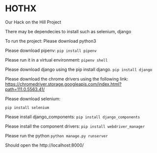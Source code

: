 # HOTHX
Our Hack on the Hill Project 

There may be dependecies to install such as selenium, django

To run the project: 
Please download python3

Please download pipenv: 
```pip install pipenv```

Please run it in a virtual environment:
```pipenv shell```

Please download django using the pip install django. 
```pip install django```

Please download the chrome drivers using the following link: 
https://chromedriver.storage.googleapis.com/index.html?path=111.0.5563.41/

Please download selenium: 

```pip install selenium```

Please install django_components:
```pip install django_components```

Please install the component drivers:
```pip install webdriver_manager```

Please run the python
```python manage.py runserver``` 

Should open the http://localhost:8000/

